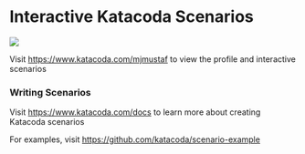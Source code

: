 # Interactive Katacoda Scenarios

[![](http://shields.katacoda.com/katacoda/mjmustaf/count.svg)](https://www.katacoda.com/mjmustaf "Get your profile on Katacoda.com")

Visit https://www.katacoda.com/mjmustaf to view the profile and interactive scenarios

### Writing Scenarios
Visit https://www.katacoda.com/docs to learn more about creating Katacoda scenarios

For examples, visit https://github.com/katacoda/scenario-example
